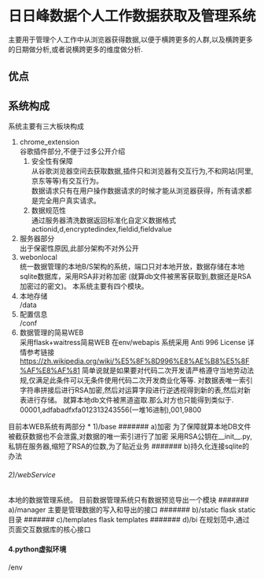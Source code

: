 # 日日峰数据个人工作数据获取及管理系统
主要用于管理个人工作中从浏览器获得数据,以便于横跨更多的人群,以及横跨更多的日期做分析,或者说横跨更多的维度做分析.
## 优点


## 系统构成
系统主要有三大板块构成

1. chrome_extension
   <br>谷歌插件部分,不便于过多公开介绍
   1. 安全性有保障
   <br>从谷歌浏览器空间去获取数据,插件只和浏览器有交互行为,不和网站(阿里,京东等等)有交互行为。<br>数据请求只有在用户操作数据请求的时候才能从浏览器获得，所有请求都是完全用户真实请求。     
   2. 数据规范性
   <br>通过服务器清洗数据返回标准化自定义数据格式 actionid,d,encryptedindex,fieldid,fieldvalue
2. 服务器部分
   <br>出于保密性原因,此部分架构不对外公开
3. webonlocal
    <br>统一数据管理的本地B/S架构的系统，端口只对本地开放，数据存储在本地sqlite数据库，采用RSA非对称加密
(就算db文件被黑客获取到,数据还是RSA加密过的密文)。
本系统主要有四个模块。
1. 本地存储
    <br>/data
2. 配置信息
<br>/conf
3. 数据管理的简易WEB
    <br>采用flask+waitress简易WEB  在env/webapis 系统采用 Anti 996 License 详情参考链接 https://zh.wikipedia.org/wiki/%E5%8F%8D996%E8%AE%B8%E5%8F%AF%E8%AF%81 
简单说就是如果要对代码二次开发请严格遵守当地劳动法规,仅满足此条件可以无条件使用代码二次开发商业化等等.
对数据表唯一索引字符串拼接后进行RSA加密,然后对运算字段进行逆透视得到新的表,然后对新表进行存储。
就算本地db文件被黑道盗取.那么对方也只能得到类似于. 00001,adfabadfxfa012313243556(一堆16进制),001,9800

目前本WEB系统有两部分
      * 1)/base
####### a)加密
为了保障就算本地DB文件被截获数据也不会泄露,对数据的唯一索引进行了加密
采用RSA公钥在__init__.py,私钥在服务器,缩短了RSA的位数,为了贴近业务
####### b)持久化连接sqlite的办法
###### 2)/webService
本地的数据管理系统。
目前数据管理系统只有数据预览导出一个模块
####### a)/manager
主要是管理数据的写入和导出的接口
####### b)/static
flask static 目录 
####### c)/templates
flask templates 
####### d)/bi
在规划范中,通过页面交互数据库的核心接口
#### 4.python虚拟环境
/env


